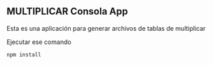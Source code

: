 ##  MULTIPLICAR Consola App

Esta es una aplicación para generar archivos de tablas de multiplicar

Ejecutar ese comando

``````
npm install

``````